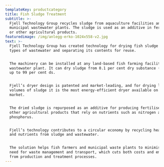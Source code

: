 ```yaml
---
templateKey: productcategory
title: Fish Sludge Treatment
subtitle: >-
  Fjell Technology Group recycles sludge from aquaculture facilities and
  municipal wastewater plants. The sludge is used as an additive in fertiliser
  or other agricultural products. 
featuredimage: /img/anlegg-erko-1024x558-v2.jpg
text: >-
  Fjell Technology Group has created technology for drying fish sludge and other
  types of wastewater and separating its contents for reuse. 


  The machinery can be installed at any land-based fish farming facility or
  wastewater plant. It can dry sludge from 0.1 per cent dry substance (ds) and
  up to 99 per cent ds.


  Fjell’s dryer design is patented and market-leading, and for drying large
  volumes of sludge it is the most energy-efficient dryer available on the
  market.


  The dried sludge is repurposed as an additive for producing fertiliser, or in
  other agricultural products that rely on nutrients such as nitrogen and
  phosphorus.


  Fjell’s technology contributes to a circular economy by recycling heavy metals
  and nutrients from sludge and wastewater.


  The solution helps fish farmers and municipal waste plants to minimise the
  need for waste management and transport, which cuts both costs and emissions
  from production and treatment processes.
---
```


